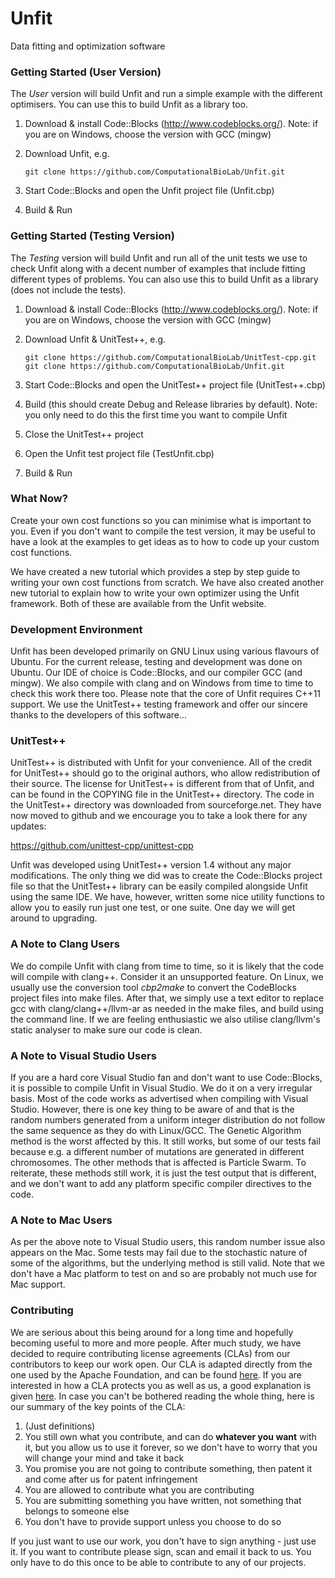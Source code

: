# Unfit
Data fitting and optimization software

### Getting Started (User Version)

The *User* version will build Unfit and run a simple example with the different optimisers. You can use this to build Unfit as a library too.

1. Download & install Code::Blocks (http://www.codeblocks.org/).
   Note: if you are on Windows, choose the version with GCC (mingw)
2. Download Unfit, e.g.
   
   ```
   git clone https://github.com/ComputationalBioLab/Unfit.git
   ```

3. Start Code::Blocks and open the Unfit project file (Unfit.cbp)
4. Build & Run

### Getting Started (Testing Version)

The *Testing* version will build Unfit and run all of the unit tests we use to check Unfit along with a decent number of examples that include fitting different types of problems. You can also use this to build Unfit as a library (does not include the tests).

1. Download & install Code::Blocks (http://www.codeblocks.org/).
   Note: if you are on Windows, choose the version with GCC (mingw)
2. Download Unfit & UnitTest++, e.g.

   ```
   git clone https://github.com/ComputationalBioLab/UnitTest-cpp.git
   git clone https://github.com/ComputationalBioLab/Unfit.git
   ```

3. Start Code::Blocks and open the UnitTest++ project file (UnitTest++.cbp)
4. Build (this should create Debug and Release libraries by default).
   Note: you only need to do this the first time you want to compile Unfit
5. Close the UnitTest++ project
6. Open the Unfit test project file (TestUnfit.cbp)
7. Build & Run

### What Now?

Create your own cost functions so you can minimise what is important to you. Even if you don't want to compile the test version, it may be useful to have a look at the examples to get ideas as to how to code up your custom cost functions. 

We have created a new tutorial which provides a step by step guide to writing your own cost functions from scratch. We have also created another new tutorial to explain how to write your own optimizer using the Unfit framework. Both of these are available from the Unfit website.

### Development Environment

Unfit has been developed primarily on GNU Linux using various flavours of Ubuntu. For the current release, testing and development was done on Ubuntu. Our IDE of choice is Code::Blocks, and our compiler GCC (and mingw). We also compile with clang and on Windows from time to time to check this work there too. Please note that the core of Unfit requires C++11 support. We use the UnitTest++ testing framework and offer our sincere thanks to the developers of this software...

### UnitTest++

UnitTest++ is distributed with Unfit for your convenience. All of the credit for UnitTest++ should go to the original authors, who allow redistribution of their source. The license for UnitTest++ is different from that of Unfit, and can be found in the COPYING file in the UnitTest++ directory. The code in the UnitTest++ directory was downloaded from sourceforge.net. They have now moved to github and we encourage you to take a look there for any updates:

https://github.com/unittest-cpp/unittest-cpp

Unfit was developed using UnitTest++ version 1.4 without any major modifications. The only thing we did was to create the Code::Blocks project file so that the UnitTest++ library can be easily compiled alongside Unfit using the same IDE. We have, however, written some nice utility functions to allow you to easily run just one test, or one suite. One day we will get around to upgrading. 

### A Note to Clang Users

We do compile Unfit with clang from time to time, so it is likely that the code will compile with clang++. Consider it an unsupported feature. On Linux, we usually use the conversion tool *cbp2make* to convert the CodeBlocks project files into make files. After that, we simply use a text editor to replace gcc with clang/clang++/llvm-ar as needed in the make files, and build using the command line. If we are feeling enthusiastic we also utilise clang/llvm's static analyser to make sure our code is clean.

### A Note to Visual Studio Users

If you are a hard core Visual Studio fan and don't want to use Code::Blocks, it is possible to compile Unfit in Visual Studio. We do it on a very irregular basis. Most of the code works as advertised when compiling with Visual Studio. However, there is one key thing to be aware of and that is the random numbers generated from a uniform integer distribution do not follow the same sequence as they do with Linux/GCC. The Genetic Algorithm method is the worst affected by this. It still works, but some of our tests fail because e.g. a different number of mutations are generated in different chromosomes. The other methods that is affected is Particle Swarm. To reiterate, these methods still work, it is just the test output that is different, and we don't want to add any platform specific compiler directives to the code.

### A Note to Mac Users

As per the above note to Visual Studio users, this random number issue also appears on the Mac. Some tests may fail due to the stochastic nature of some of the algorithms, but the underlying method is still valid. Note that we don't have a Mac platform to test on and so are probably not much use for Mac support.

### Contributing

We are serious about this being around for a long time and hopefully becoming useful to more and more people. After much study, we have decided to require contributing license agreements (CLAs) from our contributors to keep our work open. Our CLA is adapted directly from the one used by the Apache Foundation, and can be found [here](https://computationalbiolab.github.io/assets/cla/IndividualContributorLicenseAgreement.pdf). If you are interested in how a CLA protects you as well as us, a good explanation is given [here](https://julien.ponge.org/blog/in-defense-of-contributor-license-agreements/). In case you can't be bothered reading the whole thing, here is our summary of the key points of the CLA:

1. (Just definitions)
2. You still own what you contribute, and can do **whatever you want** with it, but you allow us to use it forever, so we don't have to worry that you will change your mind and take it back
3. You promise you are not going to contribute something, then patent it and come after us for patent infringement
4. You are allowed to contribute what you are contributing
5. You are submitting something you have written, not something that belongs to someone else
6. You don't have to provide support unless you choose to do so

If you just want to use our work, you don't have to sign anything - just use it. If you want to contribute please sign, scan and email it back to us. You only have to do this once to be able to contribute to any of our projects.



